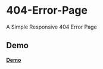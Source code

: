 # 404-Error-Page
A Simple Responsive 404 Error Page

## Demo
**[Demo](https://carry0987.github.io/404-Error-Page/)**
